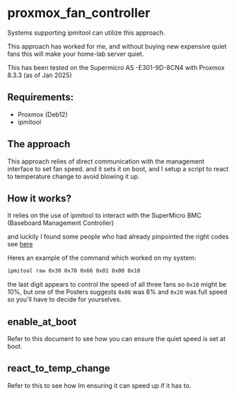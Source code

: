 # proxmox_fan_controller

Systems supporting ipmitool can utilize this approach.

This approach has worked for me, and without buying new expensive quiet fans this will make your home-lab server quiet.

This has been tested on the Supermicro AS -E301-9D-8CN4 with Proxmox 8.3.3 (as of Jan 2025)
 
## Requirements:

- Proxmox (Deb12)
- ipmitool

## The approach

This approach relies of direct communication with the management interface to set fan speed. and it sets it on boot, and I setup a script to react to temperature change to avoid blowing it up.

## How it works?

It relies on the use of ipmitool to interact with the SuperMicro BMC (Baseboard Management Controller)

and luckily I found some people who had already pinpointed the right codes see [here](https://forums.servethehome.com/index.php?threads/help-quieting-my-supermicro-servers.39031)

Heres an example of the command which worked on my system:

```bash
ipmitool raw 0x30 0x70 0x66 0x01 0x00 0x10
```

the last digit appears to control the speed of all three fans so `0x10` might be 10%, but one of the Posters suggests `0x08` was 8% and `0x20` was full speed so you'll have to decide for yourselves.

## enable_at_boot

Refer to this document to see how you can ensure the quiet speed is set at boot.

## react_to_temp_change

Refer to this to see how Im ensuring it can speed up if it has to.
